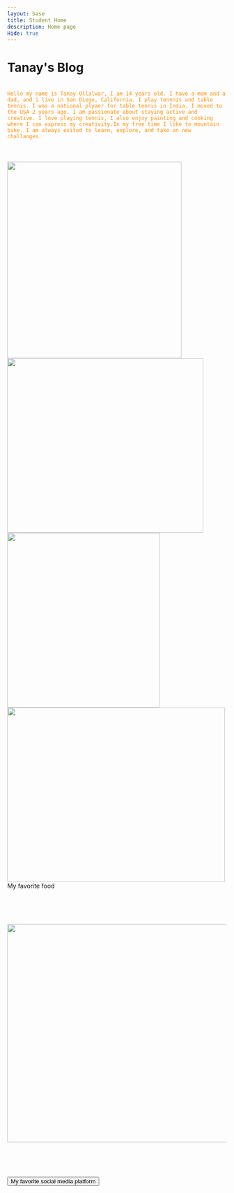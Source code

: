```yaml
---
layout: base
title: Student Home
description: Home page 
Hide: true
---
```



# Tanay's Blog

<br>
<code style="color : darkorange">Hello my name is Tanay Ollalwar, I am 14 years old. I have a mom and a dad, and i live in San Diego, California. I play tennnis and table tennis. I was a national plyaer for table tennis in India. I moved to the USA 2 years ago. I am passionate about staying active and creative. I love playing tennis, I also enjoy painting and cooking where I can express my creativity.In my free time I like to mountain bike. I am always exited to learn, explore, and take on new challanges.</code>
<br><br> <br><br>

<div class="row">
    <div class="column">
<img src="https://magazine.fortevillageresort.com/wp-content/uploads/2022/01/tennis-770x513.jpg" width="400" height="450">


<img src="https://media.istockphoto.com/id/1477430966/photo/woman-preparing-quinoa-vegetable-mix-cooked-in-a-frying-pan.jpg?s=612x612&w=0&k=20&c=eGlflJ8A7Kg8SbidqJxDp9hzbG0ETt3saS7Z4Sf250g=" width="450" height="400" >

</div>



<div class="row">
    <div class="column">



<img src="https://shwetainthekitchen.com/wp-content/uploads/2020/03/IMG_7944-scaled.jpg" width="350" height="400">

<img src="https://www.lookoutvt.com/wp-content/uploads/2023/06/AdobeStock_593082107-scaled-e1692656084718.jpeg" width="500" height="400">

<br>
My favorite food

</div>

<br><br><br><b>

<img src="https://upload.wikimedia.org/wikipedia/en/thumb/4/41/Flag_of_India.svg/1920px-Flag_of_India.svg.png" width="750" height="500">

<br><br><br>

<a href="https://www.youtube.com/">
<button>My favorite social media platform</button>
</a>
